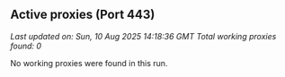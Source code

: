 ## Active proxies (Port 443)

_Last updated on: Sun, 10 Aug 2025 14:18:36 GMT_
_Total working proxies found: 0_

No working proxies were found in this run.
